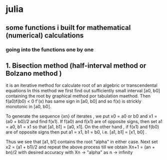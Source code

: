 # julia
## some functions i built for mathematical (numerical) calculations 

### going into the functions one by one 
## 1. Bisection method (half-interval method or Bolzano method )
  it is an iterative method for calculate root of an algebric or transcendental equations
    In this method we first find out sufficiently small interval [a0, b0] containing the root by graphical method por tabulation maethod. Then f(a0)f(b0) < 0
    f'(x) has same sign in [a0, b0] and so f(x) is strickly monotonic in [a0, b0]. 
   
  To generate the sequence {xn} of iterates , we put x0 = a0 or b0 and x1 = (a0 + b0)/2 and find f(x1). If f(a0) and f(x1) are of opposite signs, 
    then set a1 = a0, b1 = x1 so that [a1, b1] = [a0, x1]. 
    On the other hand , if f(x1) and f(b0) are of opposite signs then put a1 = x1, b1 = b0, i.e. [a1, b1] = [x1, b0] .
   
  Thus we see that [a1, b1] contains the root "alpha" in either case.
    Next set x2 = (a1 + b1)/2 and repeat the above process till we obtain Xn+1 = (an + bn)/2 with desired accuracy with Xn -> "alpha" as n -> infinity
